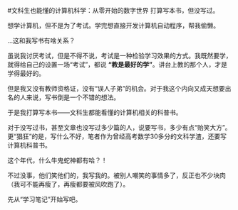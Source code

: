 #文科生也能懂的计算机科学：从零开始的数字世界
打算写本书，但没写过。

想学计算机，但不是为了考试。学完想直接开发计算机自动程序，帮我偷懒。

...这和我写书有啥关系？

虽说我讨厌考试，但是不得不说，考试是一种检验学习效果的方式。我既然要学，就得给自己的设置一场“考试”，都说 **“教是最好的学”**。讲台上教的那个人，才是学得最好的。

但是我又没有教师资格证，没有“误人子弟”的机会。对于我这个内向又成天想要出名的人来说，写书倒是一个不错的想法。

于是我打算写本书——文科生都能看懂的计算机相关的科普书。

对于没写过书，甚至文章也没写过多少篇的人，说要写书，多少有点“贻笑大方”。更“猖狂”的是，写什么不好，笔者作为曾经高考数学30多分的文科学渣，还要写计算机科普书。

这个年代，什么牛鬼蛇神都有哈？！

不过没事，他们笑他们的，我写我的。被别人嘲笑的事情多了，反正也不少块肉（我可不能再瘦了，再瘦都要被风吹跑了）。

先从“学习笔记”开始写吧。
